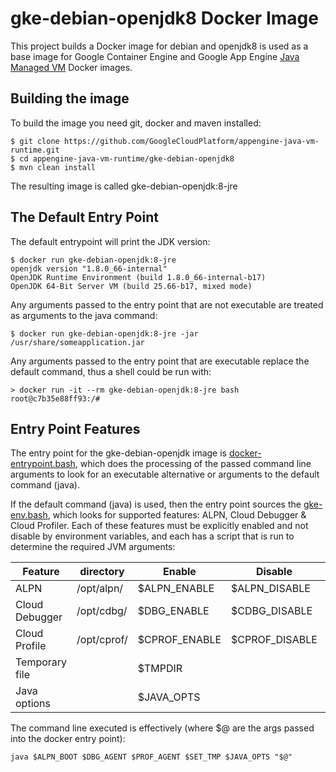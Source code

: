# gke-debian-openjdk8 Docker Image

This project builds a Docker image for debian and openjdk8 is used as a base image for Google Container Engine and 
Google App Engine [Java Managed VM](https://cloud.google.com/appengine/docs/managed-vms/) Docker images.

## Building the image
To build the image you need git, docker and maven installed:
```
$ git clone https://github.com/GoogleCloudPlatform/appengine-java-vm-runtime.git
$ cd appengine-java-vm-runtime/gke-debian-openjdk8
$ mvn clean install
```
The resulting image is called gke-debian-openjdk:8-jre 

## The Default Entry Point
The default entrypoint will print the JDK version:
```
$ docker run gke-debian-openjdk:8-jre
openjdk version "1.8.0_66-internal"
OpenJDK Runtime Environment (build 1.8.0_66-internal-b17)
OpenJDK 64-Bit Server VM (build 25.66-b17, mixed mode)
```

Any arguments passed to the entry point that are not executable are treated as arguments to the java command:
```
$ docker run gke-debian-openjdk:8-jre -jar /usr/share/someapplication.jar
```

Any arguments passed to the entry point that are executable replace the default command, thus a shell could
be run with:
```
> docker run -it --rm gke-debian-openjdk:8-jre bash
root@c7b35e88ff93:/# 
```

## Entry Point Features
The entry point for the gke-debian-openjdk image is [docker-entrypoint.bash](https://github.com/GoogleCloudPlatform/appengine-java-vm-runtime/blob/master/gke-debian-openjdk/src/main/docker/docker-entrypoint.bash), which does the processing of the passed command line arguments to look for an executable alternative or arguments to the default command (java).

If the default command (java) is used, then the entry point sources the [gke-env.bash](https://github.com/GoogleCloudPlatform/appengine-java-vm-runtime/blob/master/gke-debian-openjdk/src/main/docker/gke-env.bash), which looks for supported features: ALPN, Cloud Debugger & Cloud Profiler.  Each of these features must be explicitly enabled and not disable by environment variables, and each has a script that is run to determine the required JVM arguments:

| Feature        | directory    | Enable        | Disable        | JVM args      |
|----------------|--------------|---------------|----------------|---------------|
| ALPN           | /opt/alpn/   | $ALPN_ENABLE  | $ALPN_DISABLE  | $ALPN_BOOT    |
| Cloud Debugger | /opt/cdbg/   | $DBG_ENABLE   | $CDBG_DISABLE  | $DBG_AGENT    |
| Cloud Profile  | /opt/cprof/  | $CPROF_ENABLE | $CPROF_DISABLE | $PROF_AGENT   |
| Temporary file |              | $TMPDIR       |                | $SET_TMP      |
| Java options   |              | $JAVA_OPTS    |                | $JAVA_OPTS    |

The command line executed is effectively (where $@ are the args passed into the 
docker entry point):
```
java $ALPN_BOOT $DBG_AGENT $PROF_AGENT $SET_TMP $JAVA_OPTS "$@"
```





